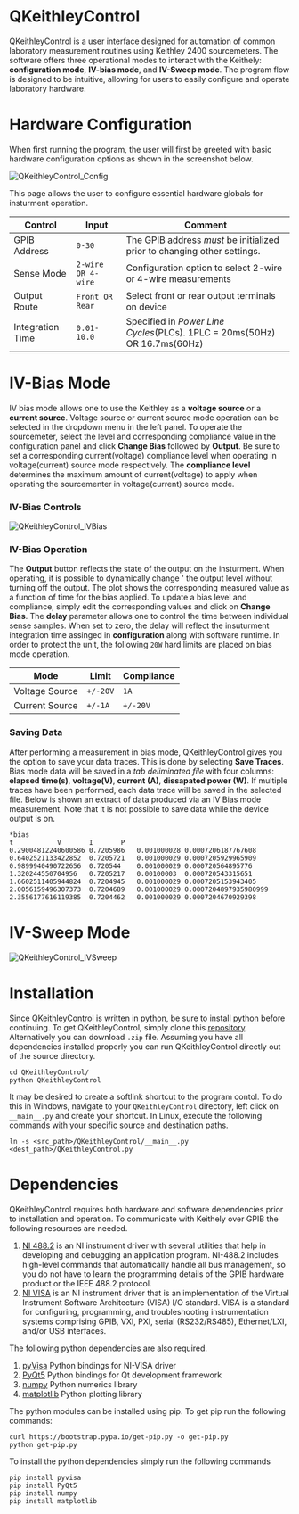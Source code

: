 # QKeithleyControl
QKeithleyControl is a user interface designed for automation of common laboratory measurement routines using Keithley 2400 
sourcemeters. The software offers three operational modes to interact with the Keithely: **configuration mode**, **IV-bias mode**, 
and **IV-Sweep mode**. The program flow is designed to be intuitive, allowing for users to easily configure and operate laboratory
hardware. 

# Hardware Configuration
When first running the program, the user will first be greeted with basic hardware configuration options as shown in the screenshot 
below. 

![QKeithleyControl_Config](https://github.com/mwchalmers/QKeithleyControl/blob/master/doc/img/QKeithleyControl_Config.png)

This page allows the user to configure essential hardware globals for insturment operation. 

Control          | Input              | Comment  
------------     | -------------      | -------------
GPIB Address     | `0-30`             | The GPIB address *must* be initialized prior to changing other settings. 
Sense Mode       | `2-wire OR 4-wire` | Configuration option to select 2-wire or 4-wire measurements
Output Route     | `Front OR Rear`    | Select front or rear output terminals on device
Integration Time | `0.01-10.0`        | Specified in *Power Line Cycles*(PLCs). 1PLC = 20ms(50Hz) OR 16.7ms(60Hz)  

# IV-Bias Mode

IV bias mode allows one to use the Keithley as a **voltage source** or a **current source**. Voltage source or current source mode
operation can be selected in the dropdown menu in the left panel. To operate the sourcemeter, select the level and corresponding compliance value in the configuration panel and click **Change Bias** followed by **Output**. Be sure to set a corresponding current(voltage) compliance level when operating in voltage(current) source mode respectively. The **compliance level** determines 
the maximum amount of current(voltage) to apply when operating the sourcementer in voltage(current) source mode.

### IV-Bias Controls
![QKeithleyControl_IVBias](https://github.com/mwchalmers/QKeithleyControl/blob/master/doc/img/QKeithleyControl_IVBias.PNG)

### IV-Bias Operation
The **Output** button reflects the state of the output on the insturment. When operating, it is possible to dynamically change '
the output level without turning off the output. The plot shows the corresponding measured value as a function of time for the 
bias applied. To update a bias level and compliance, simply edit the corresponding values and click on **Change Bias**. The 
**delay** parameter allows one to control the time between individual sense samples. When set to zero, the delay will reflect
the insuturment integration time assinged in **configuration** along with software runtime. In order to protect the unit, the 
following `20W` hard limits are placed on bias mode operation.

Mode             | Limit              | Compliance  
------------     | -------------      | -------------
Voltage Source   | `+/-20V`           | `1A`  
Current Source   | `+/-1A`            | `+/-20V`

### Saving Data
After performing a measurement in bias mode, QKeithleyControl gives you the option to save your data traces. This is done by 
selecting **Save Traces**. Bias mode data will be saved in a *tab deliminated file* with four columns: **elapsed time(s)**, **voltage(V)**, **current (A)**, **dissapated power (W)**. If multiple traces have been performed, each data trace will be saved 
in the selected file. Below is shown an extract of data produced via an IV Bias mode measurement. Note that it is not possible 
to save data while the device output is on.
```
*bias
t			V		I		P		
0.29004812240600586	0.7205986	0.001000028	0.0007206187767608	
0.6402521133422852	0.7205721	0.001000029	0.0007205929965909	
0.9899940490722656	0.720544	0.001000029	0.000720564895776	
1.320244550704956	0.7205217	0.00100003	0.000720543315651	
1.6602511405944824	0.7204945	0.001000029	0.0007205153943405	
2.0056159496307373	0.7204689	0.001000029	0.0007204897935980999	
2.3556177616119385	0.7204462	0.001000029	0.0007204670929398	
```

# IV-Sweep Mode

![QKeithleyControl_IVSweep](https://github.com/mwchalmers/QKeithleyControl/blob/master/doc/img/QKeithleyControl_IVSweep.PNG)


 
# Installation

Since QKeithleyControl is written in [python](https://www.python.org/downloads/), be sure to install [python](https://www.python.org/downloads/) before continuing. To get QKeithleyControl, simply clone this [repository](https://github.com/mwchalmers/QKeithleyControl). Alternatively you can download `.zip` file. Assuming you have all dependencies installed properly you can run QKeithleyControl directly out of the source directory. 

```
cd QKeithleyControl/
python QKeithleyControl
```
It may be desired to create a softlink shortcut to the program contol. To do this in Windows, navigate to your `QKeithleyControl` directory, left click on `__main__.py` and create your shortcut. In Linux, execute the following commands with your specific source
and destination paths.
```
ln -s <src_path>/QKeithleyControl/__main__.py <dest_path>/QKeithleyControl.py
```

# Dependencies

QKeithleyControl requires both hardware and software dependencies prior to installation and operation. To communicate with Keithely over GPIB the following resources are needed.

1. [NI 488.2](https://www.ni.com/sv-se/support/downloads/drivers/download.ni-488-2.html#329025) is an NI instrument driver with several utilities that help in developing and debugging an application program. NI-488.2 includes high-level commands that automatically handle all bus management, so you do not have to learn the programming details of the GPIB hardware product or the IEEE 488.2 protocol.
2. [NI VISA](https://www.ni.com/sv-se/support/downloads/drivers/download.ni-visa.html#329456) is an NI instrument driver that is an implementation of the Virtual Instrument Software Architecture (VISA) I/O standard. VISA is a standard for configuring, programming, and troubleshooting instrumentation systems comprising GPIB, VXI, PXI, serial (RS232/RS485), Ethernet/LXI, and/or USB interfaces.

The following python dependencies are also required.

1. [pyVisa](https://pyvisa.readthedocs.io/en/latest/) Python bindings for NI-VISA driver
2. [PyQt5](https://wiki.python.org/moin/PyQt) Python bindings for Qt development framework
3. [numpy](https://numpy.org/) Python numerics library
4. [matplotlib](https://matplotlib.org/) Python plotting library

The python modules can be installed using pip. To get pip run the following commands:
```
curl https://bootstrap.pypa.io/get-pip.py -o get-pip.py
python get-pip.py
```

To install the python dependencies simply run the following commands
```
pip install pyvisa
pip install PyQt5
pip install numpy
pip install matplotlib
```
